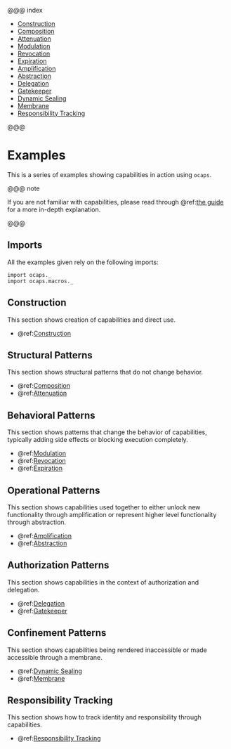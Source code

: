 @@@ index

* [Construction](construction/index.md)
* [Composition](composition.md)
* [Attenuation](attenuation.md)
* [Modulation](modulation.md)
* [Revocation](revocation.md)
* [Expiration](expiration.md)
* [Amplification](amplification.md)
* [Abstraction](abstraction.md)
* [Delegation](delegation.md)
* [Gatekeeper](gatekeeper.md)
* [Dynamic Sealing](dynamic_seal.md)
* [Membrane](membrane.md)
* [Responsibility Tracking](horton.md)

@@@

# Examples

This is a series of examples showing capabilities in action using `ocaps`.  

@@@ note
    
If you are not familiar with capabilities, please read through @ref:[the guide](../guide/index.md) for a more in-depth explanation.

@@@


## Imports

All the examples given rely on the following imports:

```
import ocaps._
import ocaps.macros._
```

## Construction

This section shows creation of capabilities and direct use.

* @ref:[Construction](construction/index.md)

## Structural Patterns

This section shows structural patterns that do not change behavior.

* @ref:[Composition](composition.md)
* @ref:[Attenuation](attenuation.md)

## Behavioral Patterns

This section shows patterns that change the behavior of capabilities, typically adding side effects or blocking execution completely.

* @ref:[Modulation](modulation.md)
* @ref:[Revocation](revocation.md)
* @ref:[Expiration](expiration.md)

## Operational Patterns

This section shows capabilities used together to either unlock new functionality through amplification or represent higher level functionality through abstraction.

* @ref:[Amplification](amplification.md)
* @ref:[Abstraction](abstraction.md)

## Authorization Patterns

This section shows capabilities in the context of authorization and delegation.

* @ref:[Delegation](delegation.md)
* @ref:[Gatekeeper](gatekeeper.md)

## Confinement Patterns

This section shows capabilities being rendered inaccessible or made accessible through a membrane.

* @ref:[Dynamic Sealing](dynamic_seal.md)
* @ref:[Membrane](membrane.md)

## Responsibility Tracking

This section shows how to track identity and responsibility through capabilities.

* @ref:[Responsibility Tracking](horton.md)